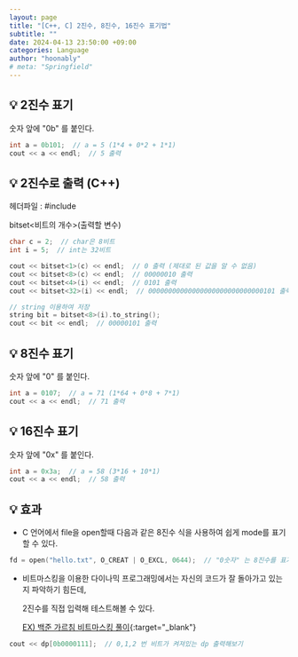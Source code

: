 ```yaml
---
layout: page
title: "[C++, C] 2진수, 8진수, 16진수 표기법"
subtitle: ""
date: 2024-04-13 23:50:00 +09:00
categories: Language
author: "hoonably"
# meta: "Springfield"
---
```



## 💡 2진수 표기


숫자 앞에 "0b" 를 붙인다.

```c++
int a = 0b101;  // a = 5 (1*4 + 0*2 + 1*1)
cout << a << endl;  // 5 출력
```




## 💡 2진수로 출력 (C++)


헤더파일 : #include <bitset>

bitset<비트의 개수>(출력할 변수)

```c++
char c = 2;  // char은 8비트
int i = 5;  // int는 32비트

cout << bitset<1>(c) << endl;  // 0 출력 (제대로 된 값을 알 수 없음)
cout << bitset<8>(c) << endl;  // 00000010 출력
cout << bitset<4>(i) << endl;  // 0101 출력
cout << bitset<32>(i) << endl;  // 00000000000000000000000000000101 출력

// string 이용하여 저장
string bit = bitset<8>(i).to_string();
cout << bit << endl;  // 00000101 출력
```


## 💡 8진수 표기


숫자 앞에 "0" 를 붙인다.

```c++
int a = 0107;  // a = 71 (1*64 + 0*8 + 7*1)
cout << a << endl;  // 71 출력
```




## 💡 16진수 표기


숫자 앞에 "0x" 를 붙인다.

```c++
int a = 0x3a;  // a = 58 (3*16 + 10*1)
cout << a << endl;  // 58 출력
```




## 💡 효과


- C 언어에서 file을 open할때 다음과 같은 8진수 식을 사용하여 쉽게 mode를 표기할 수 있다.

```c
fd = open("hello.txt", O_CREAT | O_EXCL, 0644);  // "0숫자" 는 8진수를 표기하는 방식
```



- 비트마스킹을 이용한 다이나믹 프로그래밍에서는 자신의 코드가 잘 돌아가고 있는지 파악하기 힘든데, 

    2진수를 직접 입력해 테스트해볼 수 있다.
    
    [EX) 백준 가르침 비트마스킹 풀이](https://hoonably.github.io/posts/%EB%B0%B1%EC%A4%80-C++-%EA%B0%80%EB%A5%B4%EC%B9%A8/){:target="_blank"}

```c++
cout << dp[0b0000111];  // 0,1,2 번 비트가 켜져있는 dp 출력해보기
```





